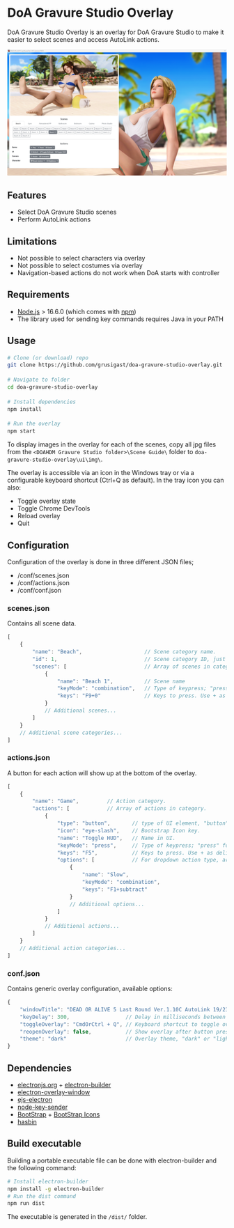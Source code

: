 # DoA Gravure Studio Overlay

DoA Gravure Studio Overlay is an overlay for DoA Gravure Studio to make it easier to select scenes and access AutoLink actions.

![Screenshot of overlay](screenshot.png?raw=true "Screenshot of overlay")

## Features
* Select DoA Gravure Studio scenes
* Perform AutoLink actions

## Limitations
* Not possible to select characters via overlay
* Not possible to select costumes via overlay
* Navigation-based actions do not work when DoA starts with controller


## Requirements
* [Node.js](https://nodejs.org/en/download/) > 16.6.0 (which comes with [npm](http://npmjs.com))
* The library used for sending key commands requires Java in your PATH


## Usage


```bash
# Clone (or download) repo 
git clone https://github.com/grusigast/doa-gravure-studio-overlay.git

# Navigate to folder
cd doa-gravure-studio-overlay

# Install dependencies
npm install

# Run the overlay
npm start
```

To display images in the overlay for each of the scenes, copy all jpg files from the `<DOAHDM Gravure Studio folder>\Scene Guide\` folder to `doa-gravure-studio-overlay\ui\img\`.


The overlay is accessible via an icon in the Windows tray or via a configurable keyboard shortcut (Ctrl+Q as default).
In the tray icon you can also:
* Toggle overlay state
* Toggle Chrome DevTools
* Reload overlay
* Quit 

## Configuration

Configuration of the overlay is done in three different JSON files;
* /conf/scenes.json
* /conf/actions.json
* /conf/conf.json


### scenes.json
Contains all scene data.

```javascript
[
    {
        "name": "Beach",                    // Scene category name.
        "id": 1,                            // Scene category ID, just a unique integer.
        "scenes": [                         // Array of scenes in category.
            {
                "name": "Beach 1",          // Scene name
                "keyMode": "combination",   // Type of keypress; "press" for single press, "combination" for key combinations, "sequence" for sequence of keypresses.
                "keys": "F9+0"              // Keys to press. Use + as delimeter for combination and sequence keyMode.
            }
            // Additional scenes...
        ]
    }
    // Additional scene categories...
]
```


### actions.json
A button for each action will show up at the bottom of the overlay.

```javascript
[
    {
        "name": "Game",         // Action category.
        "actions": [            // Array of actions in category.
            {
                "type": "button",       // type of UI element, "button" or "dropdown".
                "icon": "eye-slash",    // Bootstrap Icon key.
                "name": "Toggle HUD",   // Name in UI.
                "keyMode": "press",     // Type of keypress; "press" for single press, "combination" for key combinations, "sequence" for sequence of keypresses.
                "keys": "F5",           // Keys to press. Use + as delimeter for combination and sequence keyMode.
                "options": [            // For dropdown action type, array of dropdown items.
                    {
                        "name": "Slow",
                        "keyMode": "combination",
                        "keys": "F1+subtract"
                    }
                    // Additional options...
                ]
            }
            // Additional actions...
        ]
    }
    // Additional action categories...
]
```

### conf.json
Contains generic overlay configuration, available options:

```javascript
{
    "windowTitle": "DEAD OR ALIVE 5 Last Round Ver.1.10C AutoLink 19/23",           // Title of the window to display overlay window on.
    "keyDelay": 300,                  // Delay in milliseconds between overlay hide and button presses.
    "toggleOverlay": "CmdOrCtrl + Q", // Keyboard shortcut to toggle overlay.
    "reopenOverlay": false,           // Show overlay after button pressed.
    "theme": "dark"                   // Overlay theme, "dark" or "light".
}
```

## Dependencies

- [electronjs.org](https://electronjs.org) + [electron-builder](https://www.electron.build/)
- [electron-overlay-window](https://github.com/SnosMe/electron-overlay-window)
- [ejs-electron](https://github.com/bowheart/ejs-electron)
- [node-key-sender](https://github.com/garimpeiro-it/node-key-sender)
- [BootStrap](https://getbootstrap.com/) + [BootStrap Icons](https://icons.getbootstrap.com/)
- [hasbin](https://github.com/springernature/hasbin)

## Build executable
Building a portable executable file can be done with electron-builder and the following command:


```bash
# Install electron-builder
npm install -g electron-builder
# Run the dist command
npm run dist
```
The executable is generated in the `/dist/` folder.

